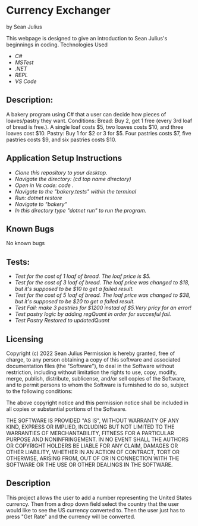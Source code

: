 # Currency Exchanger

by Sean Julius

This webpage is designed to give an introduction to Sean Julius's beginnings in coding.
Technologies Used
* _C#_
* _MSTest_
* _.NET_
* _REPL_
* _VS Code_


## Description:

A bakery program using C# that a user can decide how pieces of loaves/pastry they want. Conditions: Bread: Buy 2, get 1 free (every 3rd loaf of bread is free.). A single loaf costs $5, two loaves costs $10, and three loaves cost $10. Pastry: Buy 1 for $2 or 3 for $5. Four pastries costs $7, five pastries costs $9, and six pastries costs $10.

## Application Setup Instructions

* _Clone this repository to your desktop._
* _Navigate the directory: (cd top name directory)_
* _Open in Vs code: code ._
* _Navigate to the "bakery.tests" within the terminal_
* _Run: dotnet restore_
* _Navigate to "bakery"_
* _In this directory type "dotnet run" to run the program._

## Known Bugs

No known bugs

## Tests:

* _Test for the cost of 1 loaf of bread. The loaf price is $5._
* _Test for the cost of 3 loaf of bread. The loaf price was changed to $18, but it's supposed to be $10 to get a failed result._
* _Test for the cost of 5 loaf of bread. The loaf price was changed to $38, but it's supposed to be $20 to get a failed result._
* _Test Fail: make 3 pastries for $1200 instad of $5.Very pricy for an error!_
* _Test pastry logic by adding regQuant in order for succesful fail._
* _Test Pastry Restored to updatedQuant_


## Licensing

Copyright (c) 2022 Sean Julius
Permission is hereby granted, free of charge, to any person obtaining a copy of this software and associated documentation files (the "Software"), to deal in the Software without restriction, including without limitation the rights to use, copy, modify, merge, publish, distribute, sublicense, and/or sell copies of the Software, and to permit persons to whom the Software is furnished to do so, subject to the following conditions:

The above copyright notice and this permission notice shall be included in all copies or substantial portions of the Software.

THE SOFTWARE IS PROVIDED "AS IS", WITHOUT WARRANTY OF ANY KIND, EXPRESS OR IMPLIED, INCLUDING BUT NOT LIMITED TO THE WARRANTIES OF MERCHANTABILITY, FITNESS FOR A PARTICULAR PURPOSE AND NONINFRINGEMENT. IN NO EVENT SHALL THE AUTHORS OR COPYRIGHT HOLDERS BE LIABLE FOR ANY CLAIM, DAMAGES OR OTHER LIABILITY, WHETHER IN AN ACTION OF CONTRACT, TORT OR OTHERWISE, ARISING FROM, OUT OF OR IN CONNECTION WITH THE SOFTWARE OR THE USE OR OTHER DEALINGS IN THE SOFTWARE.

## Description

This project allows the user to add a number representing the United States currency. Then from a drop down field select the country that the user would like to see the US currency converted to. Then the user just has to press "Get Rate" and the currency will be converted.


